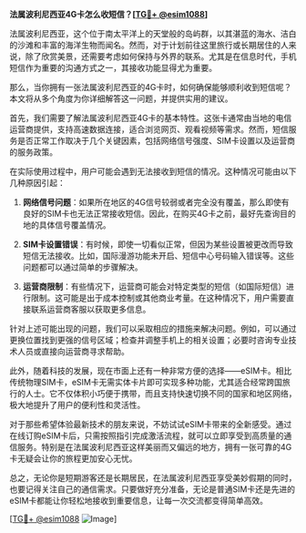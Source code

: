 **法属波利尼西亚4G卡怎么收短信？[[TG💪+ @esim1088](https://t.me/s/esim1088)]**

法属波利尼西亚，这个位于南太平洋上的天堂般的岛屿群，以其湛蓝的海水、洁白的沙滩和丰富的海洋生物而闻名。然而，对于计划前往这里旅行或长期居住的人来说，除了欣赏美景，还需要考虑如何保持与外界的联系。尤其是在信息时代，手机短信作为重要的沟通方式之一，其接收功能显得尤为重要。

那么，当你拥有一张法属波利尼西亚的4G卡时，如何确保能够顺利收到短信呢？本文将从多个角度为你详细解答这一问题，并提供实用的建议。

首先，我们需要了解法属波利尼西亚4G卡的基本特性。这张卡通常由当地的电信运营商提供，支持高速数据连接，适合浏览网页、观看视频等需求。然而，短信服务是否正常工作取决于几个关键因素，包括网络信号强度、SIM卡设置以及运营商的服务政策。

在实际使用过程中，用户可能会遇到无法接收到短信的情况。这种情况可能由以下几种原因引起：

1. **网络信号问题**：如果所在地区的4G信号较弱或者完全没有覆盖，那么即使有良好的SIM卡也无法正常接收短信。因此，在购买4G卡之前，最好先查询目的地的具体信号覆盖情况。
   
2. **SIM卡设置错误**：有时候，即使一切看似正常，但因为某些设置被更改而导致短信无法接收。比如，国际漫游功能未开启、短信中心号码输入错误等。这些问题都可以通过简单的步骤解决。

3. **运营商限制**：有些情况下，运营商可能会对特定类型的短信（如国际短信）进行限制。这可能是出于成本控制或其他商业考量。在这种情况下，用户需要直接联系运营商客服以获取更多信息。

针对上述可能出现的问题，我们可以采取相应的措施来解决问题。例如，可以通过更换位置找到更强的信号区域；检查并调整手机上的相关设置；必要时咨询专业技术人员或直接向运营商寻求帮助。

此外，随着科技的发展，现在市面上还有一种非常方便的选择——eSIM卡。相比传统物理SIM卡，eSIM卡无需实体卡片即可实现多种功能，尤其适合经常跨国旅行的人士。它不仅体积小巧便于携带，而且支持快速切换不同的国家和地区网络，极大地提升了用户的便利性和灵活性。

对于那些希望体验最新技术的朋友来说，不妨试试eSIM卡带来的全新感受。通过在线订购eSIM卡后，只需按照指引完成激活流程，就可以立即享受到高质量的通信服务。特别是在法属波利尼西亚这样美丽而又偏远的地方，拥有一张可靠的4G卡无疑会让你的旅程更加安心无忧。

总之，无论你是短期游客还是长期居民，在法属波利尼西亚享受美妙假期的同时，也要记得关注自己的通信需求。只要做好充分准备，无论是普通SIM卡还是先进的eSIM卡都能让你轻松地接收到重要信息，让每一次交流都变得简单高效。

[[TG💪+ @esim1088](https://t.me/s/esim1088) ![Image](https://i.postimg.cc/4NQfJmqS/Snipaste-2025-05-13-00-14-12.png)]